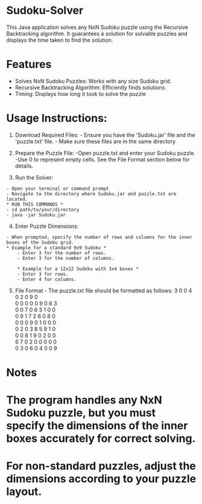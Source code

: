 # Sudoku-Solver
This Java application solves any NxN Sudoku puzzle using the Recursive Backtracking algorithm. It guarantees a solution for solvable puzzles and displays the time taken to find the solution.

# Features 
 * Solves NxN Sudoku Puzzles: Works with any size Sudoku grid.
 * Recursive Backtracking Algorithm: Efficiently finds solutions.
 * Timing: Displays how long it took to solve the puzzle

# Usage Instructions:
  1) Download Required Files:
    - Ensure you have the 'Sudoku.jar' file and the 'puzzle.txt' file.
    - Make sure these files are in the same directory

  2) Prepare the Puzzle File:
      -Open puzzle.txt and enter your Sudoku puzzle.
      -Use 0 to represent empty cells. See the File Format section below for details.
  3) Run the Solver:

    - Open your terminal or command prompt
    - Navigate to the directory where Sudoku.jar and puzzle.txt are located.
    * RUN THIS COMMANDS *
    - cd path/to/your/directory
    - java -jar Sudoku.jar
  4) Enter Puzzle Dimensions:

    - When prompted, specify the number of rows and columns for the inner boxes of the Sudoku grid.
    * Example for a standard 9x9 Sudoku *
        - Enter 3 for the number of rows.
        - Enter 3 for the number of columns.

        * Example for a 12x12 Sudoku with 3x4 boxes *
        - Enter 3 for rows.
        - Enter 4 for columns.

  5) File Format
    - The puzzle.txt file should be formatted as follows:
    3 0 0 4 0 2 0 9 0 </br>
    0 0 0 0 0 9 0 6 3 </br>
    0 0 7 0 6 3 1 0 0 </br>
    0 9 1 7 2 6 0 8 0 </br>
    0 0 0 9 0 1 0 0 0 </br>
    0 2 0 3 8 5 9 1 0 </br>
    0 0 8 1 9 0 2 0 0 </br>
    6 7 0 2 0 0 0 0 0 </br>
    0 3 0 6 0 4 0 0 9 </br>

   # **Notes**
  #  The program handles any NxN Sudoku puzzle, but you must specify the dimensions of the inner boxes accurately for correct solving.
  #  For non-standard puzzles, adjust the dimensions according to your puzzle layout.
  
